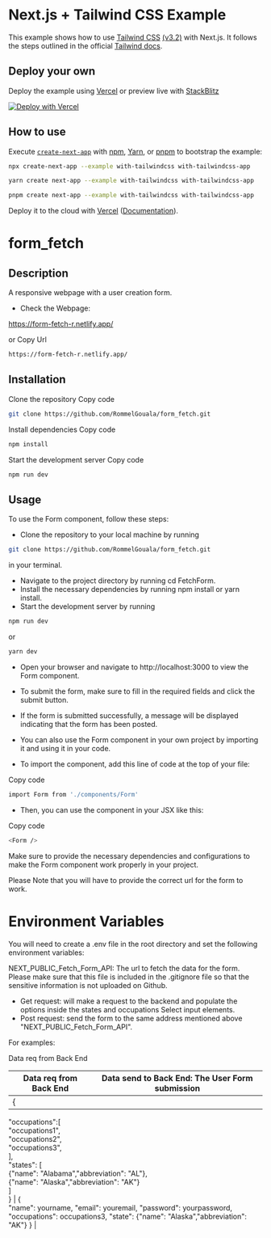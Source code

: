# Next.js + Tailwind CSS Example

This example shows how to use [Tailwind CSS](https://tailwindcss.com/) [(v3.2)](https://tailwindcss.com/blog/tailwindcss-v3-2) with Next.js. It follows the steps outlined in the official [Tailwind docs](https://tailwindcss.com/docs/guides/nextjs).

## Deploy your own

Deploy the example using [Vercel](https://vercel.com?utm_source=github&utm_medium=readme&utm_campaign=next-example) or preview live with [StackBlitz](https://stackblitz.com/github/vercel/next.js/tree/canary/examples/with-tailwindcss)

[![Deploy with Vercel](https://vercel.com/button)](https://vercel.com/new/git/external?repository-url=https://github.com/vercel/next.js/tree/canary/examples/with-tailwindcss&project-name=with-tailwindcss&repository-name=with-tailwindcss)

## How to use

Execute [`create-next-app`](https://github.com/vercel/next.js/tree/canary/packages/create-next-app) with [npm](https://docs.npmjs.com/cli/init), [Yarn](https://yarnpkg.com/lang/en/docs/cli/create/), or [pnpm](https://pnpm.io) to bootstrap the example:

```bash
npx create-next-app --example with-tailwindcss with-tailwindcss-app
```

```bash
yarn create next-app --example with-tailwindcss with-tailwindcss-app
```

```bash
pnpm create next-app --example with-tailwindcss with-tailwindcss-app
```

Deploy it to the cloud with [Vercel](https://vercel.com/new?utm_source=github&utm_medium=readme&utm_campaign=next-example) ([Documentation](https://nextjs.org/docs/deployment)).

# form_fetch

## Description

A responsive webpage with a user creation form.

* Check the Webpage: 

https://form-fetch-r.netlify.app/

or Copy Url

```bash 
https://form-fetch-r.netlify.app/
```

## Installation
Clone the repository
Copy code
```bash
git clone https://github.com/RommelGouala/form_fetch.git
```
Install dependencies
Copy code
```bash
npm install
```
Start the development server
Copy code

```bash
npm run dev
```

## Usage

To use the Form component, follow these steps:

* Clone the repository to your local machine by running 
```bash 
git clone https://github.com/RommelGouala/form_fetch.git
```
in your terminal.

* Navigate to the project directory by running cd FetchForm.
* Install the necessary dependencies by running npm install or yarn install.
* Start the development server by running 
```bash
npm run dev
```
or 
```bash
yarn dev
```

* Open your browser and navigate to http://localhost:3000 to view the Form component.
* To submit the form, make sure to fill in the required fields and click the submit button.
* If the form is submitted successfully, a message will be displayed indicating that the form has been posted.
* You can also use the Form component in your own project by importing it and using it in your code.

* To import the component, add this line of code at the top of your file:

Copy code
```bash
import Form from './components/Form'
```

* Then, you can use the component in your JSX like this:

Copy code
```bash
<Form />
```
Make sure to provide the necessary dependencies and configurations to make the Form component work properly in your project.

Please Note that you will have to provide the correct url for the form to work.

# Environment Variables
You will need to create a .env file in the root directory and set the following environment variables:

NEXT_PUBLIC_Fetch_Form_API: The url to fetch the data for the form.
Please make sure that this file is included in the .gitignore file so that the sensitive information is not uploaded on Github.

* Get request: will make a request to the backend and populate the options inside the states and occupations Select input elements.
* Post request: send the form to the same address mentioned above "NEXT_PUBLIC_Fetch_Form_API".


For examples: 

Data req from Back End                                                   

| Data req from Back End        | Data send to Back End:  The User Form submission | 
| ------------------------------|:------------------------------------------------:| 
| {                                              
"occupations":[     
"occupations1",    
"occupations2",     
"occupations3",      
],                        
"states": [                
{"name": "Alabama","abbreviation": "AL"},   
{"name": "Alaska","abbreviation": "AK"}     
]                                               
}                                  | {                                                                  
"name": yourname, 
"email": youremail, 
"password": yourpassword,
"occupations": occupations3,
"state": {"name": "Alaska","abbreviation": "AK"}
}    |





